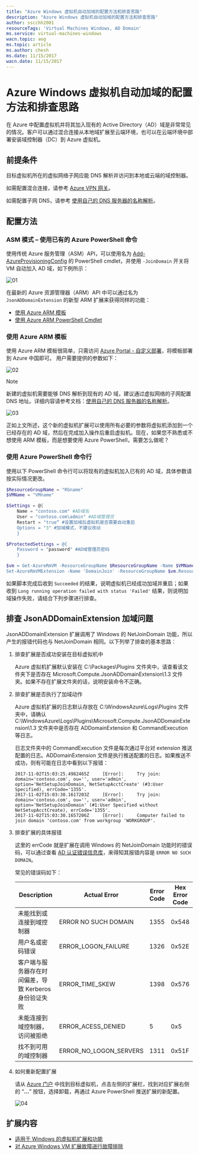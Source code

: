 ```yaml
---
title: "Azure Windows 虚拟机自动加域的配置方法和排查思路"
description: "Azure Windows 虚拟机自动加域的配置方法和排查思路"
author: sscchh2001
resourceTags: 'Virtual Machines Windows, AD Domain'
ms.service: virtual-machines-windows
wacn.topic: aog
ms.topic: article
ms.author: chesh
ms.date: 11/15/2017
wacn.date: 11/15/2017
---
```


# Azure Windows 虚拟机自动加域的配置方法和排查思路

在 Azure 中配置虚拟机并将其加入现有的 Active Directory（AD）域是非常常见的情况。客户可以通过混合连接从本地域扩展至云端环境，也可以在云端环境中部署安装域控制器（DC）到 Azure 虚拟机。

## 前提条件

目标虚拟机所在的虚拟网络子网应能 DNS 解析并访问到本地或云端的域控制器。

如需配置混合连接，请参考 [Azure VPN 网关](https://docs.azure.cn/zh-cn/vpn-gateway/vpn-gateway-about-vpngateways)。

如需配置子网 DNS，请参考 [使用自己的 DNS 服务器的名称解析](https://docs.azure.cn/zh-cn/virtual-network/virtual-networks-name-resolution-for-vms-and-role-instances#a-namename-resolution-using-your-own-dns-server-idname-resolution-using-your-own-dns-servera-使用你自己的-dns-服务器的名称解析)。

## 配置方法

### ASM 模式 – 使用已有的 Azure PowerShell 命令

使用传统 Azure 服务管理（ASM）API，可以使用名为 [Add-AzureProvisioningConfig](https://docs.microsoft.com/en-us/powershell/module/Azure/Add-AzureProvisioningConfig?view=azuresmps-4.0.0) 的 PowerShell cmdlet，并使用 `-JoinDomain` 开关将 VM 自动加入 AD 域，如下例所示：

![01](media/aog-virtual-machines-windows-howto-join-ad-domain-automatic/01.png)

在最新的 Azure 资源管理器（ARM）API 中可以通过名为 `JsonADDomainExtension` 的新型 ARM 扩展来获得同样的功能：

* [使用 Azure ARM 模板](#section1)
* [使用 Azure ARM PowerShell Cmdlet](#section2)

### <a id=section1></a>使用 Azure ARM 模板

使用 Azure ARM 模板很简单，只需访问 [Azure Portal - 自定义部署](https://portal.azure.cn/#create/Microsoft.Template/uri/https%3A%2F%2Fraw.githubusercontent.com%2FAzure%2Fazure-quickstart-templates%2Fmaster%2F201-vm-domain-join%2Fazuredeploy.json)，将模板部署到 Azure 中国即可。
用户需要提供的参数如下：

![02](media/aog-virtual-machines-windows-howto-join-ad-domain-automatic/02.png)

> [!NOTE]
> 新建的虚拟机需要能够 DNS 解析到现有的 AD 域，建议通过虚拟网络的子网配置 DNS 地址。详细内容请参考文档：[使用自己的 DNS 服务器的名称解析](https://docs.azure.cn/zh-cn/virtual-network/virtual-networks-name-resolution-for-vms-and-role-instances#a-namename-resolution-using-your-own-dns-server-idname-resolution-using-your-own-dns-servera-使用你自己的-dns-服务器的名称解析)。

![03](media/aog-virtual-machines-windows-howto-join-ad-domain-automatic/03.png)

正如上文所述，这个新的虚拟机扩展可以使用所有必要的参数将虚拟机添加到一个已经存在的 AD 域，然后在完成加入操作后重启虚拟机。现在，如果您不熟悉或不想使用 ARM 模板，而是想要使用 Azure PowerShell，需要怎么做呢？

### <a id=section2></a>使用 Azure PowerShell 命令行

使用以下 PowerShell 命令行可以将现有的虚拟机加入已有的 AD 域，具体参数请按实际情况更改。

```PowerShell
$ResourceGroupName = "RGname"
$VMName = "VMname"

$Settings = @{
    Name = "contoso.com" #AD域名
    User = "contoso.com\admin" #AD域管理员
    Restart = "true“ #设置加域后虚拟机是否需要自动重启
    Options = "3" #加域模式，不建议改动
    }

$ProtectedSettings = @{
    Password = "password" #AD域管理员密码
    }

$vm = Get-AzureRmVM -ResourceGroupName $ResourceGroupName -Name $VMName 
Set-AzureRmVMExtension -Name 'DomainJoin' -ResourceGroupName $vm.ResourceGroupName -VMName $vm.Name -Location $vm.Location -Publisher 'Microsoft.Compute' -ExtensionType 'JsonADDomainExtension' -TypeHandlerVersion 1.3 -Settings $Settings -ProtectedSettings $ProtectedSettings
```

如果脚本完成后收到 `Succeeded` 的结果，说明虚拟机已经成功加域并重启；如果收到 `Long running operation failed with status 'Failed'` 结果，则说明加域操作失败，请结合下列步骤进行排查。

## 排查 JsonADDomainExtension 加域问题

JsonADDomainExtension 扩展调用了 Windows 的 NetJoinDomain 功能，所以产生的报错代码也与 NetJoinDomain 相同。以下列举了排查的基本思路：

1. 排查扩展是否成功安装在目标虚拟机中

    Azure 虚拟机扩展默认安装在 C:\Packages\Plugins 文件夹中，请查看该文件夹下是否存在 Microsoft.Compute.JsonADDomainExtension\1.3 文件夹。如果不存在扩展文件夹的话，说明安装命令不正确。

2. 排查扩展是否执行了加域动作

    Azure 虚拟机扩展的日志默认存放在 C:\WindowsAzure\Logs\Plugins 文件夹中，请确认 C:\WindowsAzure\Logs\Plugins\Microsoft.Compute.JsonADDomainExtension\1.3 文件夹中是否存在  ADDomainExtension 和 CommandExecution 等日志。

    日志文件夹中的 CommandExecution 文件是每次通过平台对 extension 推送配置的日志。ADDomainExtension 文件是执行推送配置的日志。如果推送不成功，则有可能在日志中看到以下报错：

    ```
    2017-11-02T15:03:25.4982465Z     [Error]:     Try join: domain='contoso.com', ou='', user='admin', option='NetSetupJoinDomain, NetSetupAcctCreate' (#3:User Specified), errCode='1355'.
    2017-11-02T15:03:30.1617203Z     [Error]:     Try join: domain='contoso.com', ou='', user='admin', option='NetSetupJoinDomain' (#1:User Specified without NetSetupAcctCreate), errCode='1355'.
    2017-11-02T15:03:30.1657206Z     [Error]:     Computer failed to join domain 'contoso.com' from workgroup 'WORKGROUP'.
    ```

3. 排查扩展的具体报错

    这里的 errCode 就是扩展在调用 Windows 的 NetJoinDomain 功能时的错误码，可以通过查看 [AD 认证错误信息库](https://technet.microsoft.com/en-us/library/cc961817.aspx)，来得知其报错内容是 `ERROR NO SUCH DOMAIN`。

    常见的错误码如下：

    | Description | Actual Error | Error Code | Hex Error Code |
    | ----------- | ------------ | ---------- | -------------- |
    | 未能找到或连接到域控制器 | ERROR NO SUCH DOMAIN | 1355 | 0x548 |
    | 用户名或密码错误 | ERROR_LOGON_FAILURE | 1326 | 0x52E |
    | 客户端与服务器存在时间偏差，导致 Kerberos 身份验证失败 | ERROR_TIME_SKEW | 1398 | 0x576 |
    | 未能连接到域控制器，访问被拒绝 | ERROR_ACESS_DENIED | 5 | 0x5 |
    | 找不到可用的域控制器 | ERROR_NO_LOGON_SERVERS | 1311 | 0x51F |

4. 如何重新配置扩展

    请从 [Azure 门户](https://portal.azure.cn/) 中找到目标虚拟机，点击左侧的扩展栏，找到对应扩展右侧的 “**…**” 按钮，选择卸载，再通过 Azure PowerShell 推送扩展的新配置。

    ![04](media/aog-virtual-machines-windows-howto-join-ad-domain-automatic/04.png)

## 扩展内容

* [适用于 Windows 的虚拟机扩展和功能](https://docs.azure.cn/zh-cn/virtual-machines/windows/extensions-features)
* [对 Azure Windows VM 扩展故障进行故障排除](https://docs.azure.cn/zh-cn/virtual-machines/windows/extensions-troubleshoot)